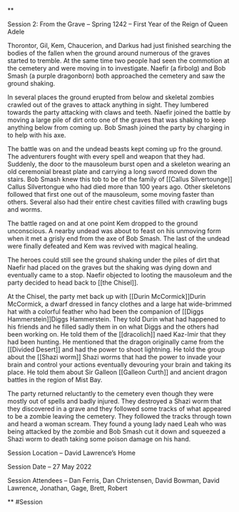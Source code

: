 **

Session 2: From the Grave – Spring 1242 – First Year of the Reign of Queen Adele 

   
  

Thorontor, Gil, Kem, Chaucerion, and Darkus had just finished searching the bodies of the fallen when the ground around numerous of the graves started to tremble. At the same time two people had seen the commotion at the cemetery and were moving in to investigate. Naefir (a firbolg) and Bob Smash (a purple dragonborn) both approached the cemetery and saw the ground shaking. 

  

In several places the ground erupted from below and skeletal zombies crawled out of the graves to attack anything in sight. They lumbered towards the party attacking with claws and teeth. Naefir joined the battle by moving a large pile of dirt onto one of the graves that was shaking to keep anything below from coming up. Bob Smash joined the party by charging in to help with his axe.

  

The battle was on and the undead beasts kept coming up fro the ground. The adventurers fought with every spell and weapon that they had. Suddenly, the door to the mausoleum burst open and a skeleton wearing an old ceremonial breast plate and carrying a long sword moved down the stairs. Bob Smash knew this tob to be of the family of [[Callus Silvertounge]] Callus Silvertongue who had died more than 100 years ago. Other skeletons followed that first one out of the mausoleum, some moving faster than others. Several also had their entire chest cavities filled with crawling bugs and worms.

  

The battle raged on and at one point Kem dropped to the ground unconscious. A nearby undead was about to feast on his unmoving form when it met a grisly end from the axe of Bob Smash. The last of the undead were finally defeated and Kem was revived with magical healing. 

  

The heroes could still see the ground shaking under the piles of dirt that Naefir had placed on the graves but the shaking was dying down and eventually came to a stop. Naefir objected to looting the mausoleum and the party decided to head back to [[the Chisel]].

  

At the Chisel, the party met back up with [[Durin McCormick]]Durin McCormick, a dwarf dressed in fancy clothes and a large hat wide-brimmed hat with a colorful feather who had been the companion of [[Diggs Hammerstein]]Diggs Hammerstein. They told Durin what had happened to his friends and he filled sadly them in on what Diggs and the others had been working on. He told them of the [[dracolich]] naed Kaz-Imir that they had been hunting. He mentioned that the dragon originally came from the [[Divided Desert]] and had the power to shoot lightning. He told the group about the [[Shazi worm]] Shazi worms that had the power to invade your brain and control your actions eventually devouring your brain and taking its place. He told them about Sir Galleon [[Galleon Curth]] and ancient dragon battles in the region of Mist Bay. 

  

The party returned reluctantly to the cemetery even though they were mostly out of spells and badly injured. They destroyed a Shazi worm that they discovered in a grave and they followed some tracks of what appeared to be a zombie leaving the cemetery. They followed the tracks through town and heard a woman scream. They found a young lady naed Leah who was being attacked by the zombie and Bob Smash cut it down and squeezed a Shazi worm to death taking some poison damage on his hand.

  

Session Location – David Lawrence’s Home

Session Date – 27 May 2022

Session Attendees – Dan Ferris, Dan Christensen, David Bowman, David Lawrence, Jonathan, Gage, Brett, Robert

**
#Session